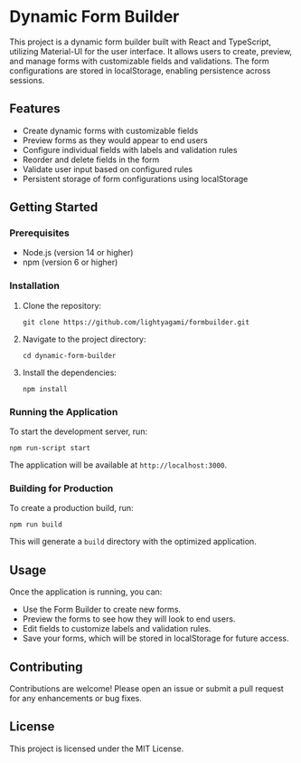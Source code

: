 # Dynamic Form Builder

This project is a dynamic form builder built with React and TypeScript, utilizing Material-UI for the user interface. It allows users to create, preview, and manage forms with customizable fields and validations. The form configurations are stored in localStorage, enabling persistence across sessions.

## Features

- Create dynamic forms with customizable fields
- Preview forms as they would appear to end users
- Configure individual fields with labels and validation rules
- Reorder and delete fields in the form
- Validate user input based on configured rules
- Persistent storage of form configurations using localStorage

## Getting Started

### Prerequisites

- Node.js (version 14 or higher)
- npm (version 6 or higher)

### Installation

1. Clone the repository:

   ```
   git clone https://github.com/lightyagami/formbuilder.git
   ```

2. Navigate to the project directory:

   ```
   cd dynamic-form-builder
   ```

3. Install the dependencies:

   ```
   npm install
   ```

### Running the Application

To start the development server, run:

```
npm run-script start
```

The application will be available at `http://localhost:3000`.

### Building for Production

To create a production build, run:

```
npm run build
```

This will generate a `build` directory with the optimized application.

## Usage

Once the application is running, you can:

- Use the Form Builder to create new forms.
- Preview the forms to see how they will look to end users.
- Edit fields to customize labels and validation rules.
- Save your forms, which will be stored in localStorage for future access.

## Contributing

Contributions are welcome! Please open an issue or submit a pull request for any enhancements or bug fixes.

## License

This project is licensed under the MIT License.